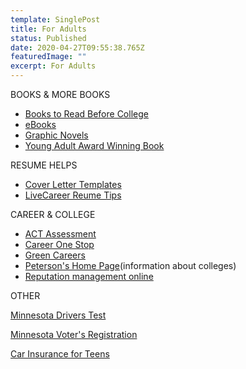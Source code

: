 ```yaml
---
template: SinglePost
title: For Adults
status: Published
date: 2020-04-27T09:55:38.765Z
featuredImage: ""
excerpt: For Adults
---
```

<!--StartFragment-->

BOOKS & MORE BOOKS

* [Books to Read Before College](http://www.intothebest.com/Books2ReadBeforeCollege.html)
* [eBooks](http://www.elm4you.org/databases/ebooks.php "e-books")
* [Graphic Novels](http://www.ala.org/ala/mgrps/divs/yalsa/booklistsawards/greatgraphicnovelsforteens/gn.cfm "Graphic Novels")
* [Young Adult Award Winning Book](http://www.ala.org/ala/mgrps/divs/yalsa/booklistsawards/booklistsbook.cfm)

RESUME HELPS

* [Cover Letter Templates](http://www.hloom.com/cover-letters/ "Cover")
* [LiveCareer Reume Tips](https://www.livecareer.com/resumes/samples "Helps")

CAREER & COLLEGE

* [ACT Assessment](http://www.act.org/content/act/en/products-and-services/the-act/taking-the-test/test-center-locator.html "ACT Test")
* [Career One Stop](http://www.careeronestop.org/)
* [Green Careers](http://www.ecoemploy.com/?gclid=Cj0KEQiAuJXFBRDirIGnpZLE-N4BEiQAqV0KGkqC3J4u2OmMYh_Zeo6xpoFNyvRVjGus9Vz0-WLF524aAvIn8P8HAQ "Green Careers")
* [Peterson's Home Page](http://www.petersons.com/)(information about colleges)
* [Reputation management online](http://www.reputationmanagement.com/)

OTHER

[Minnesota Drivers Test](http://www.dmv-written-test.com/minnesota/practice-test-1.html?gclid=Cj0KEQiAuJXFBRDirIGnpZLE-N4BEiQAqV0KGvzaFPa8feHasMO9YGDwlSZo2XcR3ux0XGMDHIL8WkEaAnI78P8HAQ "Minnesota Drivers Test")

[Minnesota Voter's Registration](http://www.sos.state.mn.us/home/index.asp?page=204)

[Car Insurance for Teens](https://www.obrella.com/resources/best-auto-insurance-for-teen-drivers/ "Auto insurance for teens")

<!--EndFragment-->